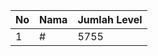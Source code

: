 | No | Nama            | Jumlah Level |
|----|-----------------|--------------|
| 1  | #    |    5755        |
